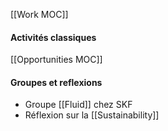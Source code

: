 [[Work MOC]]

#### Activités classiques
[[Opportunities MOC]]

#### Groupes et reflexions
- Groupe [[Fluid]] chez SKF
- Réflexion sur la [[Sustainability]]


